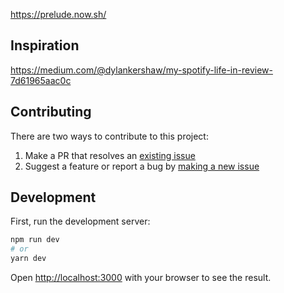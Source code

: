 https://prelude.now.sh/

## Inspiration

https://medium.com/@dylankershaw/my-spotify-life-in-review-7d61965aac0c

## Contributing

There are two ways to contribute to this project:

1. Make a PR that resolves an [existing issue](https://github.com/dylankershaw/prelude/issues)
2. Suggest a feature or report a bug by [making a new issue](https://github.com/dylankershaw/prelude/issues/new/choose)

## Development

First, run the development server:

```bash
npm run dev
# or
yarn dev
```

Open [http://localhost:3000](http://localhost:3000) with your browser to see the result.
